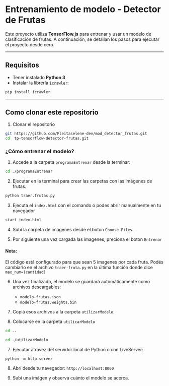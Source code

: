 # Entrenamiento de modelo - Detector de Frutas

Este proyecto utiliza **TensorFlow.js** para entrenar y usar un modelo de clasificación de frutas. A continuación, se detallan los pasos para ejecutar el proyecto desde cero.

---

##  Requisitos

- Tener instalado **Python 3**
- Instalar la librería [`icrawler`](https://pypi.org/project/icrawler/):
  
```bash
pip install icrawler
```
---

## Como clonar este repositorio
1. Clonar el repositorio
```bash
git https://github.com/Fleitaselene-dev/mod_detector_frutas.git
cd  tp-tensorflow-detector-frutas.git
```
### ¿Cómo entrenar el modelo?

1. Accede a la carpeta `programaEntrenar` desde la terminar:
```bash
cd ./programaEntrenar
```
2. Ejecutar en la terminal para crear las carpetas con las imágenes de frutas.
```bash
python traer.frutas.py
```
3. Ejecuta el `index.html` con el comando o podes abrir manualmente en tu navegador
```bash
start index.html
```
4. Subí la carpeta de imágenes desde el boton `Choose Files`.

5. Por siguiente una vez cargada las imagenes, preciona el boton `Entrenar`

#### Nota: 
El código está configurado para que sean 5 imagenes por cada fruta. Podés cambiarlo en el archivo `traer-fruta.py` en la última función donde dice `max_num=(cantidad)`

6. Una vez finalizado, el modelo se guardará automáticamente como archivos descargables:
   - `modelo-frutas.json`
   - `modelo-frutas.weights.bin`

7. Copiá esos archivos a la carpeta `utilizarModelo`.

8. Colocarse en la carpeta `utilicarModelo`
```bash
cd ..

cd ./utilizarModelo
```

7. Ejecutar atravez del servidor local de Python o con LiveServer:
```
python -m http.server

```
8. Abrí desde tu navegador:
`http://localhost:8000`

9. Subí una imágen y observa cuánto el modelo se acerca.
